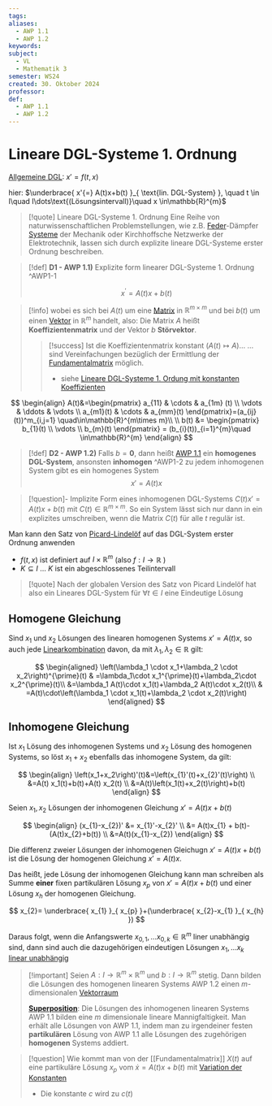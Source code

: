 ```yaml
---
tags: 
aliases:
  - AWP 1.1
  - AWP 1.2
keywords: 
subject:
  - VL
  - Mathematik 3
semester: WS24
created: 30. Oktober 2024
professor: 
def:
  - AWP 1.1
  - AWP 1.2
---
```

 

# Lineare DGL-Systeme 1. Ordnung

[Allgemeine DGL]({MOC}%20DGL.md): $x' = f(t,x)$

hier: $\underbrace{ x'{=} A(t)x+b(t) }_{ \text{lin. DGL-System} }, \quad t \in I\quad I\dots\text{(Lösungsintervall)}\quad x \in\mathbb{R}^{m}$

> [!quote] Lineare DGL-Systeme 1. Ordnung
>Eine Reihe von naturwissenschaftlichen Problemstellungen, wie z.B. [Feder](../Physik/Federkraft.md)-Dämpfer [Systeme](../Systemtheorie/Zustandsgleichungen.md) der Mechanik oder Kirchhoffsche Netzwerke der Elektrotechnik, lassen sich durch explizite lineare DGL-Systeme erster Ordnung beschreiben.

> [!def] **D1 - AWP 1.1)** Explizite form linearer DGL-Systeme 1. Ordnung ^AWP1-1
> 
> $$x^{\prime}=A(t) x+b(t) \tag{AWP 1.1}$$

> [!info] wobei es sich bei $A(t)$ um eine [Matrix](Algebra/Matrix.md) in $\mathbb{R}^{m \times m}$ und bei $b(t)$ um einen [Vektor](Algebra/Vektor.md) in $\mathbb{R}^m$ handelt, also:
> Die Matrix $A$ heißt **Koeffizientenmatrix** und der Vektor $b$ **Störvektor**.
> > [!success] Ist die Koeffizientenmatrix konstant ($A(t) \mapsto A$)…
> > … sind Vereinfachungen bezüglich der Ermittlung der [Fundamentalmatrix](Analysis/Fundamentalmatrix.md) möglich.
> > - siehe [Lineare DGL-Systeme 1. Ordung mit konstanten Koeffizienten](Lineare%20DGL-Systeme%201.%20Ordung%20mit%20konstanten%20Koeffizienten.md)

$$
\begin{align}
A(t)&=\begin{pmatrix}
a_{11}  & \cdots & a_{1m} (t) \\
\vdots & \ddots & \vdots \\
a_{m1}(t) & \cdots & a_{mm}(t)
\end{pmatrix}=(a_{ij}(t))^m_{i,j=1} \quad\in\mathbb{R}^{m\times m}\\ \\
b(t) &= \begin{pmatrix}
b_{1}(t) \\
\vdots \\
b_{m}(t)
\end{pmatrix} = (b_{i}(t))_{i=1}^{m}\quad \in\mathbb{R}^{m}
\end{align}
$$


> [!def] **D2 - AWP 1.2)** Falls $b=\mathbf{0}$, dann heißt [AWP 1.1](#^AWP1-1) ein **homogenes DGL-System**, ansonsten **inhomogen** ^AWP1-2
> zu jedem inhomogenen System gibt es ein homogenes System $$x'=A(t)x\tag{AWP 1.2}$$

> [!question]- Implizite Form eines inhomogenen DGL-Systems
> $C(t)x'=A(t)x+b(t)$ mit $C(t) \in \mathbb{R}^{m \times m}$.
> So ein System lässt sich nur dann in ein explizites umschreiben, wenn die Matrix $C(t)$ für alle $t$ regulär ist.

Man kann den Satz von [Picard-Lindelöf](Analysis/Picard-Lindelöf.md) auf das DGL-System erster Ordnung anwenden

- $f(t,x)$ ist definiert auf $I\times \mathbb{R}^m$ (also $f: I \to \mathbb{R}$ )
- $K \subseteq I$ … $K$ ist ein abgeschlossenes Teilintervall

> [!quote] Nach der globalen Version des Satz von Picard Lindelöf hat also ein Lineares DGL-System für $\forall t\in I$ eine Eindeutige Lösung

## Homogene Gleichung

Sind $x_1$ und $x_2$ Lösungen des linearen homogenen Systems $x'=A(t)x$, so auch jede [Linearkombination](Algebra/Linearkombination.md) davon, da mit $\lambda_1, \lambda_2 \in \mathbb{R}$ gilt:

$$
\begin{aligned}
\left(\lambda_1 \cdot x_1+\lambda_2 \cdot x_2\right)^{\prime}(t) & =\lambda_1\cdot x_1^{\prime}(t)+\lambda_2\cdot x_2^{\prime}(t)\\
&=\lambda_1 A(t)\cdot x_1(t)+\lambda_2 A(t)\cdot x_2(t)\\
& =A(t)\cdot\left(\lambda_1 \cdot x_1(t)+\lambda_2 \cdot x_2(t)\right)
\end{aligned}
$$

## Inhomogene Gleichung

Ist $x_1$ Lösung des inhomogenen Systems und $x_2$ Lösung des homogenen Systems, so löst $x_1+x_2$ ebenfalls das inhomogene System, da gilt:

$$
\begin{align}
\left(x_1+x_2\right)'(t)&=\left(x_{1}'(t)+x_{2}'(t)\right) \\
&=A(t) x_1(t)+b(t)+A(t) x_2(t) \\
&=A(t)\left(x_1(t)+x_2(t)\right)+b(t)
\end{align}
$$


Seien $x_{1},x_{2}$ Lösungen der inhomogenen Gleichung $x'=A(t)x+b(t)$

$$
\begin{align}
(x_{1}-x_{2})' &= x_{1}'-x_{2}' \\
&= A(t)x_{1} + b(t)-(A(t)x_{2}+b(t)) \\
&=A(t)(x_{1}-x_{2})
\end{align}
$$

Die differenz zweier Lösungen der inhomogenen Gleichugn $x'= A(t)x+b(t)$ ist die Lösung der homogenen Gleichung $x'=A(t)x$.

Das heißt, jede Lösung der inhomogenen Gleichung kann man schreiben als Summe **einer** fixen partikulären Lösung $x_{p}$ von $x'=A(t)x+b(t)$ und einer Lösung $x_{h}$ der homogenen Gleichung.

$$
x_{2}= \underbrace{ x_{1} }_{ x_{p} }+(\underbrace{ x_{2}-x_{1} }_{ x_{h} })
$$

Daraus folgt, wenn die Anfangswerte $x_{0,1},\dots x_{0,k}\in\mathbb{R}^{m}$ liner unabhängig sind, dann sind auch die dazugehörigen eindeutigen Lösungen $x_{1},\dots x_{k}$ [linear unabhängig](Algebra/Lineare%20Abhängigkeit.md)


> [!important] Seien $A: I \rightarrow \mathbb{R}^m \times \mathbb{R}^m$ und $b: I \rightarrow \mathbb{R}^m$ stetig.
> Dann bilden die Lösungen des homogenen linearen Systems AWP 1.2 einen $m$-dimensionalen [Vektorraum](Algebra/Vektorraum.md)
> 
> **[Superposition](../Elektrotechnik/Superpositionsprinzip.md)**: Die Lösungen des inhomogenen linearen Systems AWP 1.1 bilden eine $m$ dimensionale lineare Mannigfaltigkeit.
> Man erhält alle Lösungen von AWP 1.1, indem man zu irgendeiner festen **partikulären** Lösung von AWP 1.1 alle Lösungen des zugehörigen **homogenen** Systems addiert.


> [!question] Wie kommt man von der [[Fundamentalmatrix]] $X(t)$ auf eine partikuläre Lösung $x_{p}$ vom $\dot{x}=A(t)x+b(t)$
> mit [Variation der Konstanten](Analysis/Variation%20der%20Konstanten.md)
> - Die konstante $c$ wird zu $c(t)$

